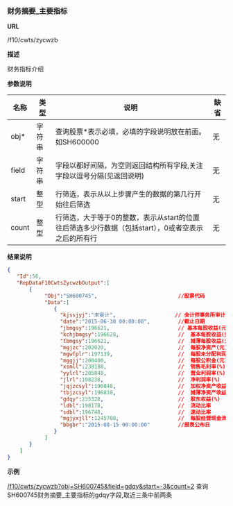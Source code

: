
### 财务摘要_主要指标

**URL**

/f10/cwts/zycwzb

**描述**

财务指标介绍

**参数说明**

|名称|类型|说明|缺省|
| -------- | -------- | -------- | -------- |
|obj\*|字符串|查询股票\*表示必填，必填的字段说明放在前面。如SH600000|无|
|field|字符串|字段以都好间隔，为空则返回结构所有字段,关注字段以逗号分隔(见返回说明)|无|
|start|整型|行筛选，表示从以上步骤产生的数据的第几行开始往后筛选|无|
|count|整型|行筛选，大于等于0的整数，表示从start的位置往后筛选多少行数据（包括start），0或者空表示之后的所有行|无|


**结果说明**

```json
{
   "Id":56,
   "RepDataF10CwtsZycwzbOutput":[
       {
            "Obj":"SH600745",                          //股票代码
            "Data":[
               {
                 "kjssjyj":"未审计",                   // 会计师事务所审计意见              
                 "date":"2015-06-30 00:00:00",         //截止日期
                 "jbmgsy":196621,                      // 基本每股收益(元)
                 "kchjbmgsy":196628,                   //  基本每股收益(扣除后)
                 "tbmgsy":196621,                      //  摊薄每股收益(元)
                 "mgjzc":202020,                       //  每股净资产(元) 
                 "mgwfplr":197139,                     //  每股未分配利润(元) 
                 "mggjj":200400,                       //  每股公积金(元)
                 "xsmll":238188,                       //  销售毛利率(%) 
                 "yylrl":205848,                       //  营业利润率(%)
                 "jlrl":198238,                        //  净利润率(%)
                 "jqjzcsyl":196848,                    //  加权净资产收益率(%)
                 "tbjzcsyl":196838,                    //  摊薄净资产收益率(%) 
                 "gdqy":235328,                        //  股东权益(%)
                 "ldbl":198178,                        //  流动比率
                 "sdbl":196748,                        //  速动比率
                 "mgjyxjll":1245700,                   //  每股经营现金流量(元)
                 "bbgbr":"2015-08-15 00:00:00"         //报表公布日
               }
            ]
       }
    ]
}

```

**示例**

[/f10/cwts/zycwzb?obj=SH600745&field=gdqy&start=-3&count=2]($APIHOST$/f10/cwts/zycwzb?obj=SH600745&field=gdqy&start=-3&count=2)
查询SH600745财务摘要_主要指标的gdqy字段,取近三条中前两条

